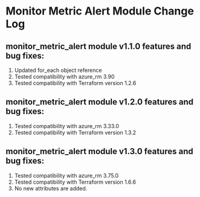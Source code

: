 # Monitor Metric Alert Module Change Log

## monitor_metric_alert module v1.1.0 features and bug fixes:

1. Updated for_each object reference
2. Tested compatibility with azure_rm 3.90
3. Tested compatibility with Terraform version 1.2.6

## monitor_metric_alert module v1.2.0 features and bug fixes:

1. Tested compatibility with azure_rm 3.33.0
2. Tested compatibility with Terraform version 1.3.2

## monitor_metric_alert module v1.3.0 features and bug fixes:

1. Tested compatibility with azure_rm 3.75.0
2. Tested compatibility with Terraform version 1.6.6
3. No new attributes are added.